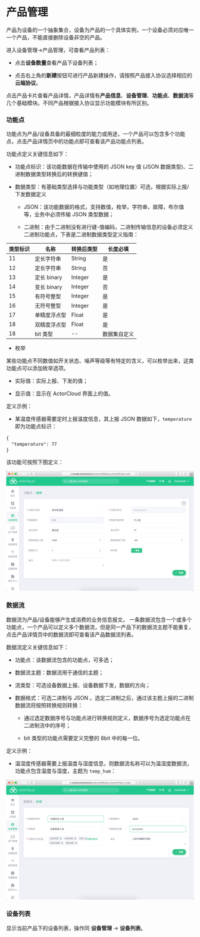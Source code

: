 # 产品管理

产品为设备的一个抽象集合，设备为产品的一个具体实例，一个设备必须对应唯一一个产品，不能直接删除设备非空的产品。

进入设备管理->产品管理，可查看产品列表：

- 点击**设备数量**查看产品下设备列表；

- 点击右上角的**新建**按钮可进行产品新建操作，请按照产品接入协议选择相应的**云端协议**。


点击产品卡片查看产品详情，产品详情有**产品信息**、**设备管理**、**功能点**、**数据流**等几个基础模块。不同产品根据接入协议显示功能模块有所区别。


### 功能点

功能点为产品/设备具备的最细粒度的能力或用途，一个产品可以包含多个功能点，点击产品详情页中的功能点即可查看该产品功能点列表。


功能点定义关键信息如下：

- 功能点标识：该功能数据在传输中使用的 JSON key 值 (JSON 数据类型)、二进制数据类型转换后的转换键值；

- 数据类型：有基础类型选择与功能类型（如地理位置）可选，根据实际上报/下发数据定义

  - JSON：该功能数据的格式，支持数值，枚举，字符串，故障，布尔值等，业务中必须传输 JSON 类型数据；

  - 二进制：由于二进制没有进行键-值编码，二进制传输信息的设备必须定义二进制功能点，下表是二进制数据类型定义指南：

| 类型标识 | 名称        | 转换后类型   | 长度必填   |
| ---- | --------- | ------- | ------ |
| 11   | 定长字符串     | String  | 是      |
| 12   | 定长字符串     | String  | 否      |
| 13   | 定长 binary | Integer | 是      |
| 14   | 变长 binary | Integer | 否      |
| 15   | 有符号整型     | Integer | 是      |
| 16   | 无符号整型     | Integer | 是      |
| 17   | 单精度浮点型    | Float   | 是      |
| 18   | 双精度浮点型    | Float   | 是      |
| 18   | bit 类型    | --      | 数据集自定义 |

- 枚举

 某些功能点不同数值如开关状态、噪声等级等有特定的含义，可以枚举出来，这类功能点可以添加枚举选项。

   - 实际值：实际上报、下发的值；

   - 显示值：显示在 ActorCloud 界面上的值。

定义示例：

- 某温度传感器需要定时上报温度信息，其上报 JSON 数据如下，`temperature` 即为功能点标识：

```
{
  "temperature": 77
}
```

该功能可按照下图定义：

![product_data_point](_assets/product_data_point.png)



### 数据流

数据流为产品/设备能够产生或消费的业务信息报文。
一条数据流包含一个或多个功能点，一个产品可以定义多个数据流，但是同一产品下的数据流主题不能重复，点击产品详情页中的数据流即可查看该产品数据流列表。



数据流定义关键信息如下：

- 功能点：该数据流包含的功能点，可多选；

- 数据流主题：数据流用于通信的主题；

- 流类型：可选设备数据上报、设备数据下发，数据的方向；

- 数据格式：可选二进制与 JSON 。选定二进制之后，通过该主题上报的二进制数据流将按照转换规则转换：

  - 通过选定数据序号与功能点进行转换规则定义，数据序号为选定功能点在二进制流中的序号；

  - bit 类型的功能点需要定义完整的 8bit 中的每一位。

  

定义示例：

- 温湿度传感器需要上报温度与湿度信息，则数据流名称可以为温湿度数据流，功能点包含温度与湿度，主题为 `temp_hum`：

![product_stream_create](_assets/product_stream_create.png)





### 设备列表

显示当前产品下的设备列表，操作同 **设备管理** -> **设备列表**。
